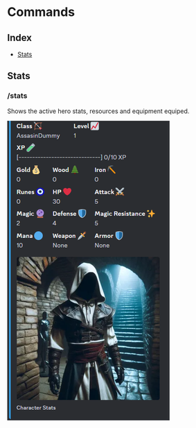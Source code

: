 # Commands

## Index
- [Stats](#stats)

## Stats

### /stats
Shows the active hero stats, resources and equipment equiped.

![Example stats](images/commands/stats.PNG)
